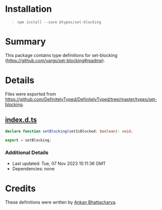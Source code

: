 # Installation
> `npm install --save @types/set-blocking`

# Summary
This package contains type definitions for set-blocking (https://github.com/yargs/set-blocking#readme).

# Details
Files were exported from https://github.com/DefinitelyTyped/DefinitelyTyped/tree/master/types/set-blocking.
## [index.d.ts](https://github.com/DefinitelyTyped/DefinitelyTyped/tree/master/types/set-blocking/index.d.ts)
````ts
declare function setBlocking(setIsBlocked: boolean): void;

export = setBlocking;

````

### Additional Details
 * Last updated: Tue, 07 Nov 2023 15:11:36 GMT
 * Dependencies: none

# Credits
These definitions were written by [Ankan Bhattacharya](https://github.com/Ankan002).
